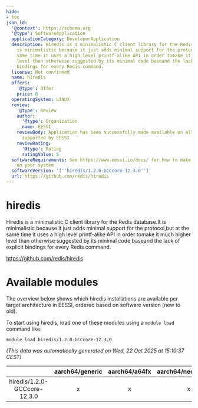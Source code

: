 ```yaml
---
hide:
- toc
json_ld:
  '@context': https://schema.org
  '@type': SoftwareApplication
  applicationCategory: DeveloperApplication
  description: Hiredis is a minimalistic C client library for the Redis database.It
    is minimalistic because it just adds minimal support for the protocol,but at the
    same time it uses a high level printf-alike API in order tomake it much higher
    level than otherwise suggested by its minimal code baseand the lack of explicit
    bindings for every Redis command.
  license: Not confirmed
  name: hiredis
  offers:
    '@type': Offer
    price: 0
  operatingSystem: LINUX
  review:
    '@type': Review
    author:
      '@type': Organization
      name: EESSI
    reviewBody: Application has been successfully made available on all architectures
      supported by EESSI
    reviewRating:
      '@type': Rating
      ratingValue: 5
  softwareRequirements: See https://www.eessi.io/docs/ for how to make EESSI available
    on your system
  softwareVersion: '[''hiredis/1.2.0-GCCcore-12.3.0'']'
  url: https://github.com/redis/hiredis
---
```


hiredis
=======


Hiredis is a minimalistic C client library for the Redis database.It is minimalistic because it just adds minimal support for the protocol,but at the same time it uses a high level printf-alike API in order tomake it much higher level than otherwise suggested by its minimal code baseand the lack of explicit bindings for every Redis command.

https://github.com/redis/hiredis
# Available modules


The overview below shows which hiredis installations are available per target architecture in EESSI, ordered based on software version (new to old).

To start using hiredis, load one of these modules using a `module load` command like:

```shell
module load hiredis/1.2.0-GCCcore-12.3.0
```

*(This data was automatically generated on Wed, 22 Oct 2025 at 15:10:37 CEST)*

| |aarch64/generic|aarch64/a64fx|aarch64/neoverse_n1|aarch64/neoverse_v1|aarch64/nvidia/grace|x86_64/generic|x86_64/amd/zen2|x86_64/amd/zen3|x86_64/amd/zen4|x86_64/intel/cascadelake|x86_64/intel/haswell|x86_64/intel/icelake|x86_64/intel/sapphirerapids|x86_64/intel/skylake_avx512|
| :---: | :---: | :---: | :---: | :---: | :---: | :---: | :---: | :---: | :---: | :---: | :---: | :---: | :---: | :---: |
|hiredis/1.2.0-GCCcore-12.3.0|x|x|x|x|x|x|x|x|x|x|x|x|x|x|
